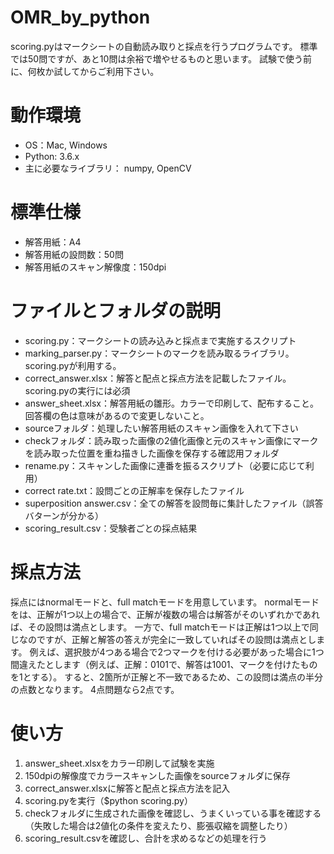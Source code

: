 # OMR_by_python
scoring.pyはマークシートの自動読み取りと採点を行うプログラムです。
標準では50問ですが、あと10問は余裕で増やせるものと思います。
試験で使う前に、何枚か試してからご利用下さい。

# 動作環境
* OS：Mac, Windows
* Python: 3.6.x
* 主に必要なライブラリ： numpy, OpenCV

# 標準仕様
* 解答用紙：A4
* 解答用紙の設問数：50問
* 解答用紙のスキャン解像度：150dpi

# ファイルとフォルダの説明
* scoring.py：マークシートの読み込みと採点まで実施するスクリプト
* marking_parser.py：マークシートのマークを読み取るライブラリ。scoring.pyが利用する。
* correct_answer.xlsx：解答と配点と採点方法を記載したファイル。scoring.pyの実行には必須
* answer_sheet.xlsx：解答用紙の雛形。カラーで印刷して、配布すること。回答欄の色は意味があるので変更しないこと。
* sourceフォルダ：処理したい解答用紙のスキャン画像を入れて下さい
* checkフォルダ：読み取った画像の2値化画像と元のスキャン画像にマークを読み取った位置を重ね描きした画像を保存する確認用フォルダ
* rename.py：スキャンした画像に連番を振るスクリプト（必要に応じて利用）
* correct rate.txt：設問ごとの正解率を保存したファイル
* superposition answer.csv：全ての解答を設問毎に集計したファイル（誤答バターンが分かる）
* scoring_result.csv：受験者ごとの採点結果

# 採点方法
採点にはnormalモードと、full matchモードを用意しています。
normalモードをは、正解が1つ以上の場合で、正解が複数の場合は解答がそのいずれかであれば、その設問は満点とします。
一方で、full matchモードは正解は1つ以上で同じなのですが、正解と解答の答えが完全に一致していればその設問は満点とします。
例えば、選択肢が4つある場合で2つマークを付ける必要があった場合に1つ間違えたとします（例えば、正解：0101で、解答は1001、マークを付けたものを1とする）。
すると、2箇所が正解と不一致であるため、この設問は満点の半分の点数となります。
4点問題なら2点です。

# 使い方
1. answer_sheet.xlsxをカラー印刷して試験を実施
1. 150dpiの解像度でカラースキャンした画像をsourceフォルダに保存
1. correct_answer.xlsxに解答と配点と採点方法を記入
1. scoring.pyを実行（$python scoring.py）
1. checkフォルダに生成された画像を確認し、うまくいっている事を確認する（失敗した場合は2値化の条件を変えたり、膨張収縮を調整したり）
1. scoring_result.csvを確認し、合計を求めるなどの処理を行う
